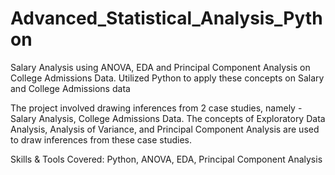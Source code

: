 # Advanced_Statistical_Analysis_Python
Salary Analysis using ANOVA, EDA and Principal Component Analysis on College Admissions Data. Utilized Python to apply these concepts on Salary and College Admissions data

The project involved drawing inferences from 2 case studies, namely - Salary Analysis, College Admissions Data. The concepts of Exploratory Data Analysis, Analysis of Variance, and Principal Component Analysis are used to draw inferences from these case studies.

Skills & Tools Covered: Python, ANOVA, EDA, Principal Component Analysis
